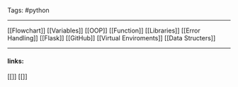 
Tags: #python  

------------------------------------------
[[Flowchart]]
[[Variables]]
[[OOP]]
[[Function]]
[[Libraries]]
[[Error Handling]]
[[Flask]]
[[GitHub]]
[[Virtual Enviroments]]
[[Data Structers]]


---------------------
#### links:
[[]]
[[]]